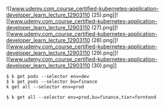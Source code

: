 
![[www.udemy.com_course_certified-kubernetes-application-developer_learn_lecture_12903110 (25).png]]![[www.udemy.com_course_certified-kubernetes-application-developer_learn_lecture_12903110 (27).png]]![[www.udemy.com_course_certified-kubernetes-application-developer_learn_lecture_12903110 (28).png]]![[www.udemy.com_course_certified-kubernetes-application-developer_learn_lecture_12903110 (29).png]]![[www.udemy.com_course_certified-kubernetes-application-developer_learn_lecture_12903110 (30).png]]


```
$ k get pods --selector env=dev
$ k get pods --selector bu=finance
k get all --selector env=prod
```

```
$ k get all --selector env=prod,bu=finance,tier=forntend
```